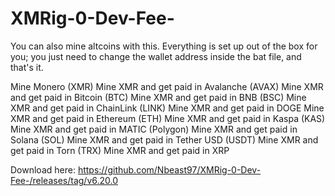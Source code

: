 # XMRig-0-Dev-Fee-
You can also mine altcoins with this. Everything is set up out of the box for you; you just need to change the wallet address inside the bat file, and that's it.

Mine Monero (XMR)
Mine XMR and get paid in Avalanche (AVAX)
Mine XMR and get paid in Bitcoin (BTC)
Mine XMR and get paid in BNB (BSC)
Mine XMR and get paid in ChainLink (LINK)
Mine XMR and get paid in DOGE
Mine XMR and get paid in Ethereum (ETH)
Mine XMR and get paid in Kaspa (KAS)
Mine XMR and get paid in MATIC (Polygon)
Mine XMR and get paid in Solana (SOL)
Mine XMR and get paid in Tether USD (USDT)
Mine XMR and get paid in Torn (TRX)
Mine XMR and get paid in XRP

Download here: https://github.com/Nbeast97/XMRig-0-Dev-Fee-/releases/tag/v6.20.0
